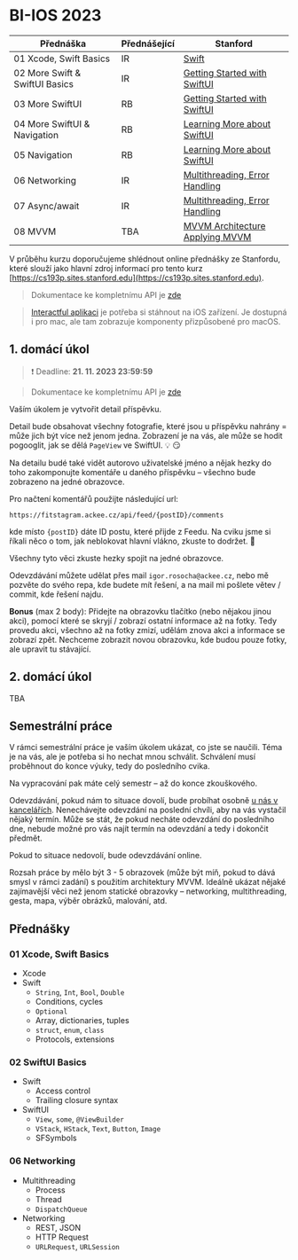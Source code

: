 # BI-IOS 2023

| Přednáška | Přednášející | Stanford |
| --------- | -------- | -------- |
| 01 Xcode, Swift Basics | IR | [Swift](https://cs193p.sites.stanford.edu/sites/g/files/sbiybj16636/files/media/file/r1_0.pdf) |
| 02 More Swift & SwiftUI Basics | IR | [Getting Started with SwiftUI](https://www.youtube.com/watch?v=n1qabtjZ_jg) |
| 03 More SwiftUI | RB | [Getting Started with SwiftUI](https://www.youtube.com/watch?v=n1qabtjZ_jg) |
| 04 More SwiftUI & Navigation | RB | [Learning More about SwiftUI](https://www.youtube.com/watch?v=sXiD-2XrkKQ) |
| 05 Navigation | RB | [Learning More about SwiftUI](https://www.youtube.com/watch?v=sXiD-2XrkKQ) |
| 06 Networking |  IR | [Multithreading, Error Handling](https://www.youtube.com/watch?v=9gA1_Ipm-yY) |
| 07 Async/await |  IR | [Multithreading, Error Handling](https://www.youtube.com/watch?v=9gA1_Ipm-yY) |
| 08 MVVM |  TBA | [MVVM Architecture](https://www.youtube.com/watch?v=W1ymVx6dmvc)<br>[Applying MVVM](https://www.youtube.com/watch?v=4CkEVfdqjLw) |

V průběhu kurzu doporučujeme shlédnout online přednášky ze Stanfordu, které slouží jako hlavní zdroj informací pro tento kurz [https://cs193p.sites.stanford.edu](https://cs193p.sites.stanford.edu).

> Dokumentace ke kompletnímu API je [zde](https://fitstagram.ackee.cz/docs/)

> [Interactful aplikaci](https://apps.apple.com/tr/app/interactful/id1528095640) je potřeba si stáhnout na iOS zařízení. Je dostupná i pro mac, ale tam zobrazuje komponenty přizpůsobené pro macOS.

## 1. domácí úkol

> :exclamation: Deadline: **21. 11. 2023 23:59:59**

> Dokumentace ke kompletnímu API je [zde](https://fitstagram.ackee.cz/docs/)

Vaším úkolem je vytvořit detail příspěvku.

Detail bude obsahovat všechny fotografie, které jsou u příspěvku nahrány = může jich být více než jenom jedna. Zobrazení je na vás, ale může se hodit pogooglit, jak se dělá `PageView` ve SwiftUI. :bulb: :smirk:

Na detailu budé také vidět autorovo uživatelské jméno a nějak hezky do toho zakomponujte komentáře u daného příspěvku – všechno bude zobrazeno na jedné obrazovce.

Pro načtení komentářů použijte následující url:
```
https://fitstagram.ackee.cz/api/feed/{postID}/comments
```
kde místo `{postID}` dáte ID postu, které přijde z Feedu. Na cviku jsme si říkali něco o tom, jak neblokovat hlavní vlákno, zkuste to dodržet. :pray:

Všechny tyto věci zkuste hezky spojit na jedné obrazovce.

Odevzdávání můžete udělat přes mail `igor.rosocha@ackee.cz`, nebo mě pozvěte do svého repa, kde budete mít řešení, a na mail mi pošlete větev / commit, kde řešení najdu.

**Bonus** (max 2 body): Přidejte na obrazovku tlačítko (nebo nějakou jinou akci), pomocí které se skryjí / zobrazí ostatní informace až na fotky. Tedy provedu akci, všechno až na fotky zmizí, udělám znova akci a informace se zobrazí zpět. Nechceme zobrazit novou obrazovku, kde budou pouze fotky, ale upravit tu stávající.

## 2. domácí úkol

TBA

## Semestrální práce

V rámci semestrální práce je vaším úkolem ukázat, co jste se naučili. Téma je na vás, ale je potřeba si ho nechat mnou schválit. Schválení musí proběhnout do konce výuky, tedy do posledního cvika.

Na vypracování pak máte celý semestr – až do konce zkouškového.

Odevzdávání, pokud nám to situace dovolí, bude probíhat osobně [u nás v kancelářích](https://mapy.cz/zakladni?source=firm&id=12749992&ds=1&x=14.3907423&y=50.0997880&z=17). Nenechávejte odevzdání na poslední chvíli, aby na vás vystačil nějaký termín. Může se stát, že pokud necháte odevzdání do posledního dne, nebude možné pro vás najít termín na odevzdání a tedy i dokončit předmět.

Pokud to situace nedovolí, bude odevzdávání online.

Rozsah práce by mělo být 3 - 5 obrazovek (může být míň, pokud to dává smysl v rámci zadání) s použitím architektury MVVM. Ideálně ukázat nějaké zajímavější věci než jenom statické obrazovky – networking, multithreading, gesta, mapa, výběr obrázků, malování, atd.

## Přednášky

### 01 Xcode, Swift Basics
* Xcode
* Swift
  * `String`, `Int`, `Bool`, `Double`
  * Conditions, cycles
  * `Optional`
  * Array, dictionaries, tuples
  * `struct`, `enum`, `class`
  * Protocols, extensions 

### 02 SwiftUI Basics
* Swift
  * Access control
  * Trailing closure syntax
* SwiftUI
  * `View`, `some`, `@ViewBuilder`
  * `VStack`, `HStack`, `Text`, `Button`, `Image`
  * SFSymbols

### 06 Networking
* Multithreading
  * Process
  * Thread
  * `DispatchQueue`
* Networking
  * REST, JSON
  * HTTP Request
  * `URLRequest`, `URLSession`